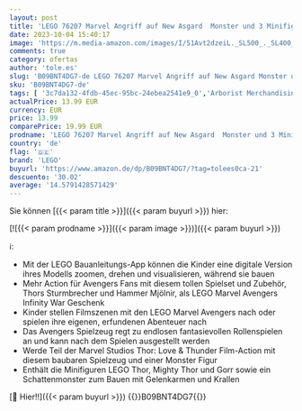 ```yaml
---
layout: post
title: 'LEGO 76207 Marvel Angriff auf New Asgard  Monster und 3 Minifiguren mit Sturmbrecher und Hammer  Avengers Spielzeug aus dem Film Thor: Love & Thunder'
date: 2023-10-04 15:40:17
image: 'https://m.media-amazon.com/images/I/51Avt2dzeiL._SL500_._SL400_.jpg'
comments: true
category: ofertas
author: 'tole.es'
slug: 'B09BNT4DG7-de LEGO 76207 Marvel Angriff auf New Asgard Monster und 3...'
sku: 'B09BNT4DG7-de'
tags: [ '3c7da132-4fdb-45ec-95bc-24ebea2541e9_0','Arborist Merchandising Root','Bauspielzeug & Konstruktionsspielzeug','Bauspielzeugsets','Custom Stores','LEGO','Self Service','Spielzeug','lego','🇩🇪', ]
actualPrice: 13.99 EUR
currency: EUR
price: 13.99
comparePrice: 19.99 EUR
prodname: 'LEGO 76207 Marvel Angriff auf New Asgard  Monster und 3 Minifiguren mit Sturmbrecher und Hammer  Avengers Spielzeug aus dem Film Thor: Love & Thunder'
country: 'de'
flag: '🇩🇪'
brand: 'LEGO'
buyurl: 'https://www.amazon.de/dp/B09BNT4DG7/?tag=tolees0ca-21'
descuento: '30.02'
average: '14.5791428571429'
---
```


Sie können [{{< param title >}}]({{< param buyurl >}}) hier:

[![{{< param prodname >}}]({{< param image >}})]({{< param buyurl >}})

ℹ️:

- Mit der LEGO Bauanleitungs-App können die Kinder eine digitale Version ihres Modells zoomen, drehen und visualisieren, während sie bauen
- Mehr Action für Avengers Fans mit diesem tollen Spielset und Zubehör, Thors Sturmbrecher und Hammer Mjölnir, als LEGO Marvel Avengers Infinity War Geschenk
- Kinder stellen Filmszenen mit den LEGO Marvel Avengers nach oder spielen ihre eigenen, erfundenen Abenteuer nach
- Das Avengers Spielzeug regt zu endlosen fantasievollen Rollenspielen an und kann nach dem Spielen ausgestellt werden
- Werde Teil der Marvel Studios Thor: Love & Thunder Film-Action mit diesem baubaren Spielzeug und einer Monster Figur
- Enthält die Minifiguren LEGO Thor, Mighty Thor und Gorr sowie ein Schattenmonster zum Bauen mit Gelenkarmen und Krallen

[🛒 Hier!!]({{< param buyurl >}})
{{<world>}}B09BNT4DG7{{</world>}}
